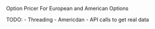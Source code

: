 Option Pricer For European and American Options

TODO:
    - Threading
    - Americdan
    - API calls to get real data

